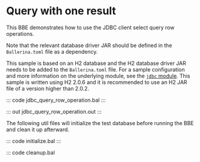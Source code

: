 # Query with one result

This BBE demonstrates how to use the JDBC client select query row operations.

Note that the relevant database driver JAR should be defined in the `Ballerina.toml` file as a dependency.

This sample is based on an H2 database and the H2 database driver JAR needs to be added to the `Ballerina.toml` file.
For a sample configuration and more information on the underlying module, see the [`jdbc` module](https://docs.central.ballerina.io/ballerinax/java.jdbc/latest/).
This sample is written using H2 2.0.6 and it is recommended to use an H2 JAR file of a version higher than 2.0.2.

::: code jdbc_query_row_operation.bal :::

::: out jdbc_query_row_operation.out :::

The following util files will initialize the test database before running the BBE and clean it up afterward.

::: code initialize.bal :::

::: code cleanup.bal
